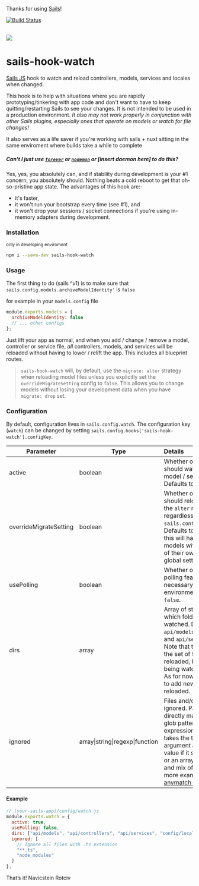 Thanks for using [Sails](https://github.com/balderdashy/sails)!

[![Build Status](https://travis-ci.com/navicstein/sails-hook-watch.svg?branch=master)](https://travis-ci.com/navicstein/sails-hook-watch)

<br/>

<img src="https://sailsjs.com/images/hero_squid.png"/>

# sails-hook-watch

[Sails JS](http://sailsjs.org) hook to watch and reload controllers, models, services and locales when changed.

This hook is to help with situations where you are rapidly prototyping/tinkering with app code and don't want to have to keep quitting/restarting Sails to see your changes. It is not intended to be used in a production environment. _It also may not work properly in conjunction with other Sails plugins, especially ones that operate on models or watch for file changes!_

It also serves as a life saver if you're working with sails + nuxt sitting in the same enviroment where builds take a while to complete

##### _Can't I just use [`forever`](https://github.com/foreverjs/forever) or [`nodemon`](https://github.com/remy/nodemon) or [insert daemon here] to do this_?

Yes, yes, you absolutely can, and if stability during development is your #1 concern,
you absolutely should. Nothing beats a cold reboot to get that oh-so-pristine app state. The advantages of this hook are:-

- it's faster,
- it won't run your bootstrap every time (see #1), and
- it won't drop your sessions / socket connections if you're using in-memory adapters during development.

### Installation

<small> only in developing enviroment </small>

```sh
npm i --save-dev sails-hook-watch
```

### Usage

The first thing to do (sails ^v1) is to make sure that `sails.config.models.archiveModelIdentity'` is `false`

for example in your `models.config` file

```js
module.exports.models = {
  archiveModelIdentity: false
  // ... other configs
};
```

Just lift your app as normal, and when you add / change / remove a model, controller or service file, _all_ controllers, models, and services will be reloaded without having to lower / relift the app. This includes all blueprint routes.

> `sails-hook-watch` will, by default, use the `migrate: alter` strategy when reloading model files unless you explicitly set the `overrideMigrateSetting` config to `false`. This allows you to change models without losing your development data when you have `migrate: drop` set.

### Configuration

By default, configuration lives in `sails.config.watch`. The configuration key (`watch`) can be changed by setting `sails.config.hooks['sails-hook-watch'].configKey`.

| Parameter              | Type                            | Details                                                                                                                                                                                                                                                                                                                                                                 |
| ---------------------- | ------------------------------- | :---------------------------------------------------------------------------------------------------------------------------------------------------------------------------------------------------------------------------------------------------------------------------------------------------------------------------------------------------------------------- |
| active                 | boolean                         | Whether or not the hook should watch for controller / model / service changes. Defaults to `true`.                                                                                                                                                                                                                                                                      |
| overrideMigrateSetting | boolean                         | Whether or not the hook should reload the app using the `alter` migrate setting, regardless of what is set in `sails.config.models.migrate`. Defaults to `true`. Note that this will have no effect on models with `migrate` settings of their own that override the global setting.                                                                                    |
| usePolling             | boolean                         | Whether or not to use the polling feature. Slower but necessary for certain environments. Defaults to `false`.                                                                                                                                                                                                                                                          |
| dirs                   | array                           | Array of strings indicating which folders should be watched. Defaults to the `api/models`, `api/controllers`, and `api/services` folders. Note that this won't change the set of files being reloaded, but the set of files being watched for changes. As for now, it's not possible to add new directories to be reloaded.                                             |
| ignored                | array\|string\|regexp\|function | Files and/or directories to be ignored. Pass a string to be directly matched, string with glob patterns, regular expression test, function that takes the testString as an argument and returns a truthy value if it should be matched, or an array of any number and mix of these types. For more examples look up [anymatch docs](https://github.com/es128/anymatch). |

#### Example

```javascript
// [your-sails-app]/config/watch.js
module.exports.watch = {
  active: true,
  usePolling: false,
  dirs: ["api/models", "api/controllers", "api/services", "config/locales"],
  ignored: [
    // Ignore all files with .ts extension
    "**.ts",
    "node_modules"
  ]
};
```

That&rsquo;s it!
Navicstein Rotciv
